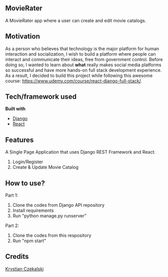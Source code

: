 ## MovieRater
A MovieRater app where a user can create and edit movie catalogs.
 
## Motivation
As a person who believes that technology is the major platform for human interaction and socialization, I wish to build a platform where people can interact and communicate their ideas, free from government control.
Before doing so, I wanted to learn about **what** really makes social media platforms so successful and have more hands-on full stack development experience.
<br>As a result, I decided to build this project while following this awesome course: https://www.udemy.com/course/react-django-full-stack/.

## Tech/framework used
<b>Built with</b>
- [Django](https://https://www.djangoproject.com/)
- [React](https://reactjs.org/)

## Features
A Single Page Application that uses Django REST Framework and React.
1. Login/Register
2. Create & Update Movie Catalog

## How to use?
Part 1:
1. Clone the codes from Django API repository
2. Install requirements
3. Run "python manage.py runserver" 

Part 2:
1. Clone the codes from this respository
2. Run "npm start"

## Credits
[Krystian Czekalski](https://www.udemy.com/user/krystian-czekalski/) 